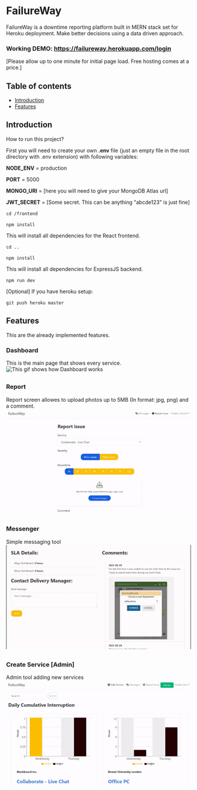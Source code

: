 # FailureWay
FailureWay is a downtime reporting platform built in MERN stack set for Heroku deployment. Make better decisions using a data driven approach.

### Working DEMO: https://failureway.herokuapp.com/login
[Please allow up to one minute for initial page load. Free hosting comes at a price.]

## Table of contents
* [Introduction](#Introduction)
* [Features](#Features)

## Introduction
How to run this project?

First you will need to create your own **.env** file (just an empty file in the root directory with .env extension) with following variables:

**NODE_ENV** = production

**PORT** = 5000

**MONGO_URI** = [here you will need to give your MongoDB Atlas url]

**JWT_SECRET** = [Some secret. This can be anything "abcde123" is just fine]

```
cd /frontend
```
```
npm install
```
This will install all dependencies for the React frontend.
```
cd ..
```
```
npm install
```
This will install all dependencies for ExpressJS backend.

```
npm run dev
```

[Optional]
If you have heroku setup: 
```
git push heroku master 
```

## Features
This are the already implemented features.

### Dashboard
This is the main page that shows every service.
![This gif shows how Dashboard works](Dashboard.gif)

## 

### Report
Report screen allowes to upload photos up to 5MB (In format: jpg, png) and a comment.
![This gif shows how Report works](Report.gif)

## 

### Messenger
Simple messaging tool
![This gif shows how Messenger works](Messenger.gif)

## 

### Create Service [Admin]
Admin tool adding new services
![This gif shows how Create Service works](Create_Service.gif)
